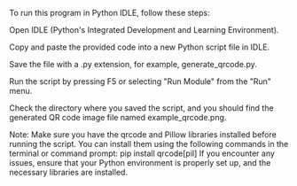 To run this program in Python IDLE, follow these steps:

Open IDLE (Python's Integrated Development and Learning Environment).

Copy and paste the provided code into a new Python script file in IDLE.

Save the file with a .py extension, for example, generate_qrcode.py.

Run the script by pressing F5 or selecting "Run Module" from the "Run" menu.

Check the directory where you saved the script, and you should find the generated QR code image file named example_qrcode.png.

Note: Make sure you have the qrcode and Pillow libraries installed before running the script. You can install them using the following commands in the terminal or command prompt:
pip install qrcode[pil] 
If you encounter any issues, ensure that your Python environment is properly set up, and the necessary libraries are installed.
